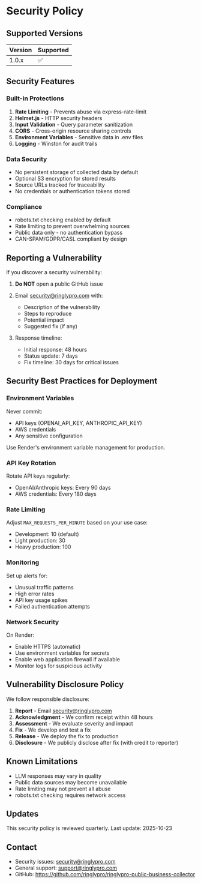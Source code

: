 # Security Policy

## Supported Versions

| Version | Supported          |
| ------- | ------------------ |
| 1.0.x   | :white_check_mark: |

## Security Features

### Built-in Protections

1. **Rate Limiting** - Prevents abuse via express-rate-limit
2. **Helmet.js** - HTTP security headers
3. **Input Validation** - Query parameter sanitization
4. **CORS** - Cross-origin resource sharing controls
5. **Environment Variables** - Sensitive data in .env files
6. **Logging** - Winston for audit trails

### Data Security

- No persistent storage of collected data by default
- Optional S3 encryption for stored results
- Source URLs tracked for traceability
- No credentials or authentication tokens stored

### Compliance

- robots.txt checking enabled by default
- Rate limiting to prevent overwhelming sources
- Public data only - no authentication bypass
- CAN-SPAM/GDPR/CASL compliant by design

## Reporting a Vulnerability

If you discover a security vulnerability:

1. **Do NOT** open a public GitHub issue
2. Email security@ringlypro.com with:
   - Description of the vulnerability
   - Steps to reproduce
   - Potential impact
   - Suggested fix (if any)

3. Response timeline:
   - Initial response: 48 hours
   - Status update: 7 days
   - Fix timeline: 30 days for critical issues

## Security Best Practices for Deployment

### Environment Variables

Never commit:
- API keys (OPENAI_API_KEY, ANTHROPIC_API_KEY)
- AWS credentials
- Any sensitive configuration

Use Render's environment variable management for production.

### API Key Rotation

Rotate API keys regularly:
- OpenAI/Anthropic keys: Every 90 days
- AWS credentials: Every 180 days

### Rate Limiting

Adjust `MAX_REQUESTS_PER_MINUTE` based on your use case:
- Development: 10 (default)
- Light production: 30
- Heavy production: 100

### Monitoring

Set up alerts for:
- Unusual traffic patterns
- High error rates
- API key usage spikes
- Failed authentication attempts

### Network Security

On Render:
- Enable HTTPS (automatic)
- Use environment variables for secrets
- Enable web application firewall if available
- Monitor logs for suspicious activity

## Vulnerability Disclosure Policy

We follow responsible disclosure:

1. **Report** - Email security@ringlypro.com
2. **Acknowledgment** - We confirm receipt within 48 hours
3. **Assessment** - We evaluate severity and impact
4. **Fix** - We develop and test a fix
5. **Release** - We deploy the fix to production
6. **Disclosure** - We publicly disclose after fix (with credit to reporter)

## Known Limitations

- LLM responses may vary in quality
- Public data sources may become unavailable
- Rate limiting may not prevent all abuse
- robots.txt checking requires network access

## Updates

This security policy is reviewed quarterly. Last update: 2025-10-23

## Contact

- Security issues: security@ringlypro.com
- General support: support@ringlypro.com
- GitHub: https://github.com/ringlypro/ringlypro-public-business-collector
